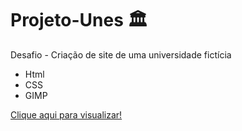 # Projeto-Unes :classical_building:

Desafio - Criação de site de uma universidade fictícia

<ul>
  <li> Html
  <li> CSS
  <li> GIMP
</ul>
 
<a href='https://jaovitop.github.io/Projeto-Unes/'>Clique aqui para visualizar!
